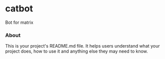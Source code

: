 catbot
======

Bot for matrix

### About

This is your project's README.md file. It helps users understand what your
project does, how to use it and anything else they may need to know.